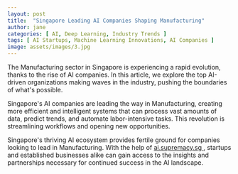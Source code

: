 ```yaml
---
layout: post
title:  "Singapore Leading AI Companies Shaping Manufacturing"
author: jane
categories: [ AI, Deep Learning, Industry Trends ]
tags: [ AI Startups, Machine Learning Innovations, AI Companies ]
image: assets/images/3.jpg
---
```


The Manufacturing sector in Singapore is experiencing a rapid evolution, thanks to the rise of AI companies. In this article, we explore the top AI-driven organizations making waves in the industry, pushing the boundaries of what's possible.

Singapore's AI companies are leading the way in Manufacturing, creating more efficient and intelligent systems that can process vast amounts of data, predict trends, and automate labor-intensive tasks. This revolution is streamlining workflows and opening new opportunities.

Singapore's thriving AI ecosystem provides fertile ground for companies looking to lead in Manufacturing. With the help of <a href="https://ai.supremacy.sg" target="_blank"> ai.supremacy.sg </a>, startups and established businesses alike can gain access to the insights and partnerships necessary for continued success in the AI landscape.
